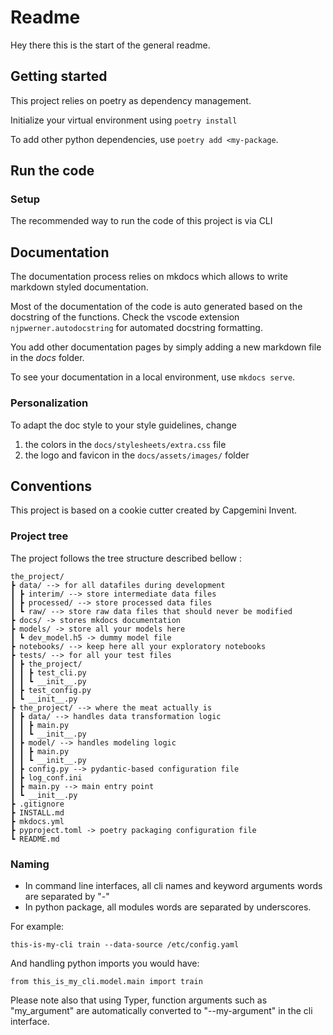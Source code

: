 # Readme

Hey there this is the start of the general readme.

## Getting started

This project relies on poetry as dependency management.

Initialize your virtual environment using `poetry install`

To add other python dependencies, use `poetry add <my-package`.

## Run the code

### Setup

The recommended way to run the code of this project is via CLI

## Documentation

The documentation process relies on mkdocs which allows to write markdown styled documentation.

Most of the documentation of the code is auto generated based on the docstring of the functions. Check the vscode extension `njpwerner.autodocstring` for automated docstring formatting.

You add other documentation pages by simply adding a new markdown file in the _docs_ folder.

To see your documentation in a local environment, use `mkdocs serve`.

### Personalization

To adapt the doc style to your style guidelines, change 
1. the colors in the `docs/stylesheets/extra.css` file
2. the logo and favicon in the `docs/assets/images/` folder


## Conventions

This project is based on a cookie cutter created by Capgemini Invent.

### Project tree

The project follows the tree structure described bellow :
```
the_project/
┣ data/ --> for all datafiles during development
┃ ┣ interim/ --> store intermediate data files
┃ ┣ processed/ --> store processed data files
┃ ┗ raw/ --> store raw data files that should never be modified
┣ docs/ -> stores mkdocs documentation
┣ models/ -> store all your models here
┃ ┗ dev_model.h5 -> dummy model file
┣ notebooks/ --> keep here all your exploratory notebooks
┣ tests/ --> for all your test files
┃ ┣ the_project/
┃ ┃ ┣ test_cli.py
┃ ┃ ┗ __init__.py
┃ ┣ test_config.py
┃ ┗ __init__.py
┣ the_project/ --> where the meat actually is
┃ ┣ data/ --> handles data transformation logic
┃ ┃ ┣ main.py
┃ ┃ ┗ __init__.py
┃ ┣ model/ --> handles modeling logic
┃ ┃ ┣ main.py
┃ ┃ ┗ __init__.py
┃ ┣ config.py --> pydantic-based configuration file
┃ ┣ log_conf.ini
┃ ┣ main.py --> main entry point
┃ ┗ __init__.py
┣ .gitignore
┣ INSTALL.md
┣ mkdocs.yml
┣ pyproject.toml -> poetry packaging configuration file
┗ README.md
```

### Naming

- In command line interfaces, all cli names and keyword arguments words are separated by "-"
- In python package, all modules words are separated by underscores.

For example:

```this-is-my-cli train --data-source /etc/config.yaml```

And handling python imports you would have:

```
from this_is_my_cli.model.main import train
```

Please note also that using Typer, function arguments such as "my_argument" are
automatically converted to "--my-argument" in the cli interface.